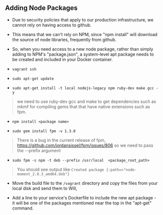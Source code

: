 ## Adding Node Packages

* Due to security policies that apply to our production infrastructure, we cannot rely on having access to github.
* This means that we can't rely on NPM, since "npm install" will download the source of node libraries, frequently from github.
* So, when you need access to a new node package, rather than simply adding to NPM's "package.json", a system-level apt package needs to be created and included in your Docker container.


* `vagrant ssh`
* `sudo apt-get update`
* `sudo apt-get install -t local nodejs-legacy npm ruby-dev make gcc -y`

> we need to use ruby-dev gcc and make to get dependencies such as mkmf for compiling gems that
that have native extensions such as fpm.

* `npm install <package name>`

* `sudo gem install fpm -v 1.3.0`

> There is a bug in the current release of fpm, https://github.com/jordansissel/fpm/issues/806 so we need to pass the --prefix argument

* `sudo fpm -s npm -t deb --prefix /usr/local  <package_root_path>`

> You should see output like `Created package {:path=>"node-moment_2.8.3_amd64.deb"}`

* Move the build file to the `/vagrant` directory and copy the files from your local disk and send them to Will,

* Add a line to your service's Dockerfile to include the new apt package - it will be one of the packages mentioned near the top in the "apt-get" command.
